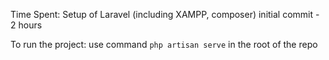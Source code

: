 Time Spent:
Setup of Laravel (including XAMPP, composer) initial commit - 2 hours

To run the project:
use command `php artisan serve` in the root of the repo